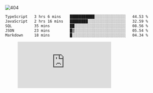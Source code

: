 ![404](https://user-images.githubusercontent.com/378023/89412096-6f759d80-d761-11ea-8c57-84b30ef3f2b1.png)
<!--START_SECTION:waka-->

```txt
TypeScript   3 hrs 6 mins    ███████████░░░░░░░░░░░░░░   44.53 %
JavaScript   2 hrs 16 mins   ████████░░░░░░░░░░░░░░░░░   32.59 %
SQL          35 mins         ██░░░░░░░░░░░░░░░░░░░░░░░   08.56 %
JSON         23 mins         █▒░░░░░░░░░░░░░░░░░░░░░░░   05.54 %
Markdown     18 mins         █░░░░░░░░░░░░░░░░░░░░░░░░   04.34 %
```

<!--END_SECTION:waka-->
<figure><embed src="https://wakatime.com/share/@018b853e-267a-435d-a858-33e2b098b9d7/f3c3aa68-553a-4373-a9f9-2d456f62f780.svg"></embed></figure>
